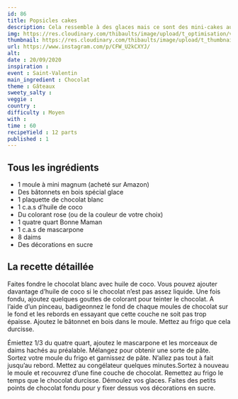 ```yaml
---
id: 86
title: Popsicles cakes
description: Cela ressemble à des glaces mais ce sont des mini-cakes au chocolat. Surprise assurée pour vos invités.
img: https://res.cloudinary.com/thibaults/image/upload/t_optimisation/v1600524211/Recipes/20200920_popsicles_cake.jpg
thumbnail: https://res.cloudinary.com/thibaults/image/upload/t_thumbnail_josie/v1600524211/Recipes/20200920_popsicles_cake.jpg
url: https://www.instagram.com/p/CFW_U2kCXYJ/
alt: 
date : 20/09/2020
inspiration : 
event : Saint-Valentin
main_ingredient : Chocolat
theme : Gâteaux
sweety_salty : 
veggie : 
country :
difficulty : Moyen
with : 
time : 60
recipeYield : 12 parts
published : 1
---
```


## Tous les ingrédients
 - 1 moule à mini magnum (acheté sur Amazon)
 - Des bâtonnets en bois spécial glace
 - 1 plaquette de chocolat blanc
 - 1 c.a.s d’huile de coco
 - Du colorant rose (ou de la couleur de votre choix)
 - 1 quatre quart Bonne Maman
 - 1 c.a.s de mascarpone
 - 8 daims
 - Des décorations en sucre

## La recette détaillée
Faites fondre le chocolat blanc avec huile de coco. Vous pouvez ajouter davantage d’huile de coco si le chocolat n’est pas assez liquide. Une fois fondu, ajoutez quelques gouttes de colorant pour teinter le chocolat. A l’aide d’un pinceau, badigeonnez le fond de chaque moules de chocolat sur le fond et les rebords en essayant que cette couche ne soit pas trop épaisse. Ajoutez le bâtonnet en bois dans le moule. Mettez au frigo que cela durcisse.

Émiettez 1/3 du quatre quart, ajoutez le mascarpone et les morceaux de daims hachés au préalable. Mélangez pour obtenir une sorte de pâte. Sortez votre moule du frigo et garnissez de pâte. N’allez pas tout à fait jusqu’au rebord. Mettez au congélateur quelques minutes.Sortez à nouveau le moule et recouvrez d’une fine couche de chocolat. Remettez au frigo le temps que le chocolat durcisse. Démoulez vos glaces. Faites des petits points de chocolat fondu pour y fixer dessus vos décorations en sucre.